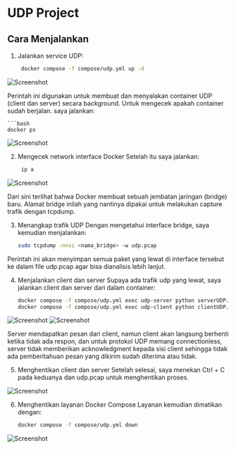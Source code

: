 # UDP Project
## Cara Menjalankan

1. Jalankan service UDP:
   
   ```bash
    docker compose -f compose/udp.yml up -d

![Screenshot](/oneway/images/image3.png)

Perintah ini digunakan untuk membuat dan menyalakan container UDP (client dan server) secara background.
Untuk mengecek apakah container sudah berjalan. saya jalankan:
    
    ```bash
    docker ps

![Screenshot](/oneway/images/image6.png)

2. Mengecek network interface Docker
Setelah itu saya jalankan:
    
    ```bash
     ip a

![Screenshot](/oneway/images/image4.png)


Dari sini terlihat bahwa Docker membuat sebuah jembatan jaringan (bridge) baru. Alamat bridge inilah yang nantinya dipakai untuk melakukan capture trafik dengan tcpdump.

3. Menangkap trafik UDP
Dengan mengetahui interface bridge, saya kemudian menjalankan:
    
    ```bash
    sudo tcpdump -nnvi <nama_bridge> -w udp.pcap

Perintah ini akan menyimpan semua paket yang lewat di interface tersebut ke dalam file udp.pcap agar bisa dianalisis lebih lanjut.

4. Menjalankan client dan server
Supaya ada trafik udp yang lewat, saya jalankan client dan server dari dalam container:
    
    ```bash
    docker compose -f compose/udp.yml exec udp-server python serverUDP.py
    docker compose -f compose/udp.yml exec udp-client python clientUDP.py

![Screenshot](/oneway/images/image1.png)
![Screenshot](/oneway/images/image2.png)

Server mendapatkan pesan dari client, namun client akan langsung berhenti ketika tidak ada respon, dan untuk protokol UDP memang connectionless, server tidak memberikan acknowledgment kepada sisi client sehingga tidak ada pemberitahuan pesan yang dikirim sudah diterima atau tidak. 

5. Menghentikan client dan server
Setelah selesai, saya menekan Ctrl + C pada keduanya dan udp.pcap untuk menghentikan proses.

![Screenshot](/oneway/images/image4.png)

6. Menghentikan layanan Docker Compose
Layanan kemudian dimatikan dengan:
    
    ```bash
    docker compose -f compose/udp.yml down

![Screenshot](/oneway/images/image7.png)